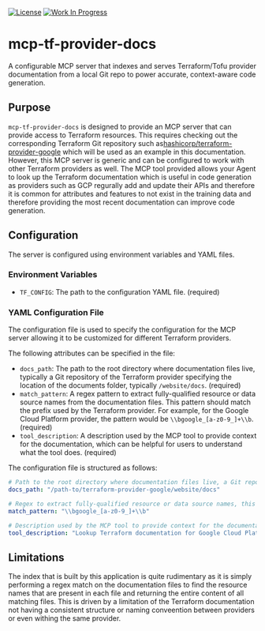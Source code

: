 [![License](https://img.shields.io/badge/license-MIT-blue)](https://opensource.org/licenses/MIT) [![Work In Progress](https://img.shields.io/badge/Status-Work%20In%20Progress-yellow)](https://guide.unitvectorylabs.com/bestpractices/status/#work-in-progress)

# mcp-tf-provider-docs

A configurable MCP server that indexes and serves Terraform/Tofu provider documentation from a local Git repo to power accurate, context-aware code generation.

## Purpose

`mcp-tf-provider-docs` is designed to provide an MCP server that can provide access to Terraform resources. This requires checking out the corresponding Terraform Git repository such as[hashicorp/terraform-provider-google](https://github.com/hashicorp/terraform-provider-google) which will be used as an example in this documentation.  However, this MCP server is generic and can be configured to work with other Terraform providers as well.  The MCP tool provided allows your Agent to look up the Terraform documentation which is useful in code generation as providers such as GCP regurally add and update their APIs and therefore it is common for attributes and features to not exist in the training data and therefore providing the most recent documentation can improve code generation.

## Configuration

The server is configured using environment variables and YAML files.

### Environment Variables
- `TF_CONFIG`: The path to the configuration YAML file. (required)

### YAML Configuration File

The configuration file is used to specify the configuration for the MCP server allowing it to be customized for different Terraform providers.

The following attributes can be specified in the file:

- `docs_path`: The path to the root directory where documentation files live, typically a Git repository of the Terraform provider specifying the location of the documents folder, typically `/website/docs`. (required)
- `match_pattern`: A regex pattern to extract fully-qualified resource or data source names from the documentation files. This pattern should match the prefix used by the Terraform provider. For example, for the Google Cloud Platform provider, the pattern would be `\\bgoogle_[a-z0-9_]+\\b`. (required)
- `tool_description`: A description used by the MCP tool to provide context for the documentation, which can be helpful for users to understand what the tool does. (required)

The configuration file is structured as follows:

```yaml
# Path to the root directory where documentation files live, a Git repository to the Terraform provider
docs_path: "/path-to/terraform-provider-google/website/docs"

# Regex to extract fully-qualified resource or data source names, this looks for the prefix that is used by the Terraform provider
match_pattern: "\\bgoogle_[a-z0-9_]+\\b"

# Description used by the MCP tool to provide context for the documentation
tool_description: "Lookup Terraform documentation for Google Cloud Platform based on the provider name."
```

## Limitations

The index that is built by this application is quite rudimentary as it is simply performing a regex match on the documentation files to find the resource names that are present in each file and returning the entire content of all matching files.  This is driven by a limitation of the Terraform documentation not having a consistent structure or naming conveention between providers or even withing the same provider.
